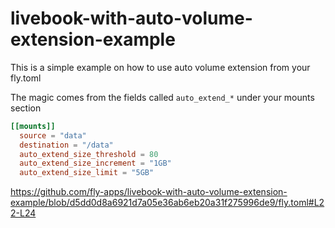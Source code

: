 # livebook-with-auto-volume-extension-example

This is a simple example on how to use auto volume extension from your fly.toml

The magic comes from the fields called `auto_extend_*` under your mounts section

```toml
[[mounts]]
  source = "data"
  destination = "/data"
  auto_extend_size_threshold = 80
  auto_extend_size_increment = "1GB"
  auto_extend_size_limit = "5GB"
```

https://github.com/fly-apps/livebook-with-auto-volume-extension-example/blob/d5dd0d8a6921d7a05e36ab6eb20a31f275996de9/fly.toml#L22-L24
